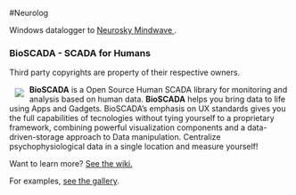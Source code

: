 #Neurolog

Windows datalogger to <a href="http://neurosky.com/"> Neurosky Mindwave </a>.

### BioSCADA - SCADA for Humans


Third party copyrights are property of their respective owners.

<a href="https://bioscada.me"><img src="https://bioscada.me/images/logo.png" align="left" hspace="10" vspace="6"></a>

**BioSCADA** is a Open Source Human SCADA library for monitoring and analysis based on human data. **BioSCADA** helps you bring data to life using Apps and Gadgets. BioSCADA’s emphasis on UX standards gives you the full capabilities of tecnologies without tying yourself to a proprietary framework, combining powerful visualization components and a data-driven-storage approach to Data manipulation.
Centralize psychophysiological data in a single location and measure yourself!


Want to learn more? [See the wiki.](https://bioscada.me)

For examples, [see the gallery](https://pulse.bioscada.me).
